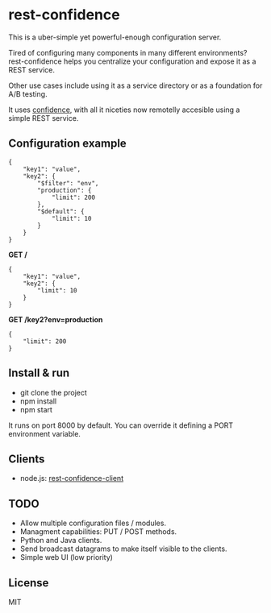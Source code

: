 rest-confidence
===============

This is a uber-simple yet powerful-enough configuration server.

Tired of configuring many components in many different environments? rest-confidence helps you centralize your configuration and expose it as a REST service.

Other use cases include using it as a service directory or as a foundation for A/B testing. 

It uses [confidence](https://github.com/spumko/confidence), with all it niceties now remotelly accesible using a simple REST service.

Configuration example
---------------------

```
{
    "key1": "value",
    "key2": {
        "$filter": "env",
        "production": {
            "limit": 200
        },
        "$default": {
            "limit": 10
        }
    }
}
```

**GET /**

```
{
    "key1": "value",
    "key2": {
        "limit": 10
    }
}
```

**GET /key2?env=production**

```
{
    "limit": 200
}
```

Install & run
-------------

- git clone the project
- npm install
- npm start

It runs on port 8000 by default. You can override it defining a PORT environment variable.

Clients
-------

- node.js: [rest-confidence-client](https://github.com/palmerabollo/rest-confidence-client)

TODO
----

- Allow multiple configuration files / modules.
- Managment capabilities: PUT / POST methods.
- Python and Java clients.
- Send broadcast datagrams to make itself visible to the clients.
- Simple web UI (low priority)

License
-------

MIT
